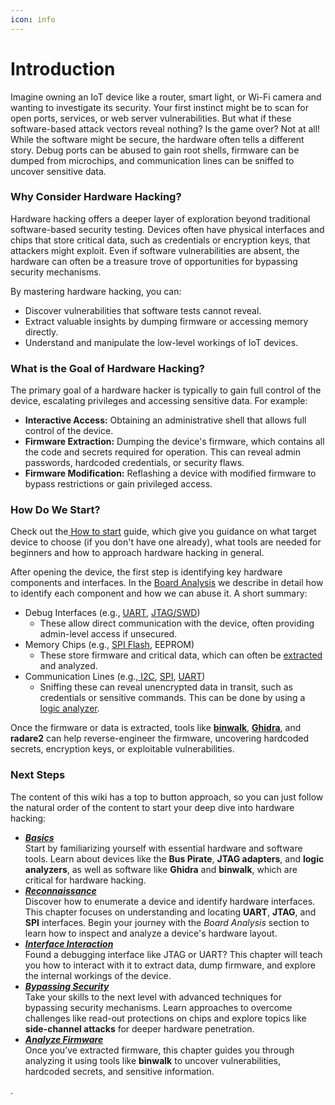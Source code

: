 ```yaml
---
icon: info
---
```


# Introduction

Imagine owning an IoT device like a router, smart light, or Wi-Fi camera and wanting to investigate its security. Your first instinct might be to scan for open ports, services, or web server vulnerabilities. But what if these software-based attack vectors reveal nothing? Is the game over? Not at all! While the software might be secure, the hardware often tells a different story. Debug ports can be abused to gain root shells, firmware can be dumped from microchips, and communication lines can be sniffed to uncover sensitive data.

### Why Consider Hardware Hacking?

Hardware hacking offers a deeper layer of exploration beyond traditional software-based security testing. Devices often have physical interfaces and chips that store critical data, such as credentials or encryption keys, that attackers might exploit. Even if software vulnerabilities are absent, the hardware can often be a treasure trove of opportunities for bypassing security mechanisms.

By mastering hardware hacking, you can:

* Discover vulnerabilities that software tests cannot reveal.
* Extract valuable insights by dumping firmware or accessing memory directly.
* Understand and manipulate the low-level workings of IoT devices.

### What is the Goal of Hardware Hacking?

The primary goal of a hardware hacker is typically to gain full control of the device, escalating privileges and accessing sensitive data. For example:

* **Interactive Access:** Obtaining an administrative shell that allows full control of the device.
* **Firmware Extraction:** Dumping the device's firmware, which contains all the code and secrets required for operation. This can reveal admin passwords, hardcoded credentials, or security flaws.
* **Firmware Modification:** Reflashing a device with modified firmware to bypass restrictions or gain privileged access.

### How Do We Start?

Check out the[ How to start](../introduction/how-to-start.md) guide, which give you guidance on what target device to choose (if you don't have one already), what tools are needed for beginners and how to approach hardware hacking in general.

After opening the device, the first step is identifying key hardware components and interfaces. In the [Board Analysis](reconnaissance/opened-device/board-analysis.md) we describe in detail how to identify each component and how we can abuse it. A short summary:

* Debug Interfaces (e.g., [UART](interface-interaction/uart/), [JTAG/SWD](interface-interaction/jtag-swd/))
  * These allow direct communication with the device, often providing admin-level access if unsecured.
* Memory Chips (e.g., [SPI Flash](interface-interaction/spi/), EEPROM)
  * &#x20;These store firmware and critical data, which can often be [extracted](interface-interaction/spi/extract-firmware-using-spi.md) and analyzed.
* Communication Lines (e.g.,[ I2C](interface-interaction/i2c.md), [SPI](interface-interaction/spi/), [UART](interface-interaction/uart/))
  * Sniffing these can reveal unencrypted data in transit, such as credentials or sensitive commands. This can be done by using a [logic analyzer](basics/tools/hardware-tools/logic-analyzer/).

Once the firmware or data is extracted, tools like [**binwalk**](basics/tools/software-tools/binwalk.md), [**Ghidra**](basics/tools/software-tools/ghidra.md), and **radare2** can help reverse-engineer the firmware, uncovering hardcoded secrets, encryption keys, or exploitable vulnerabilities.

### Next Steps

The content of this wiki has a top to button approach, so you can just follow the natural order of the content to start your deep dive into hardware hacking:

* [_**Basics**_](basics/)\
  Start by familiarizing yourself with essential hardware and software tools. Learn about devices like the **Bus Pirate**, **JTAG adapters**, and **logic analyzers**, as well as software like **Ghidra** and **binwalk**, which are critical for hardware hacking.
* [_**Reconnaissance**_](reconnaissance/)\
  Discover how to enumerate a device and identify hardware interfaces. This chapter focuses on understanding and locating **UART**, **JTAG**, and **SPI** interfaces. Begin your journey with the _Board Analysis_ section to learn how to inspect and analyze a device's hardware layout.
* [_**Interface Interaction**_](interface-interaction/)\
  Found a debugging interface like JTAG or UART? This chapter will teach you how to interact with it to extract data, dump firmware, and explore the internal workings of the device.
* [_**Bypassing Security**_](bypassing-security/)\
  Take your skills to the next level with advanced techniques for bypassing security mechanisms. Learn approaches to overcome challenges like read-out protections on chips and explore topics like **side-channel attacks** for deeper hardware penetration.
* [_**Analyze Firmware**_](analyze-firmware.md)\
  Once you’ve extracted firmware, this chapter guides you through analyzing it using tools like **binwalk** to uncover vulnerabilities, hardcoded secrets, and sensitive information.

.

